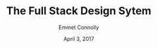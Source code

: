 ---
date: April 3, 2017
title: The Full Stack Design Sytem
author: Emmet Connolly
link: https://blog.intercom.com/the-full-stack-design-system/
description: UI methodologies like Atomic Design bring logic and structure to individual screens. Now it’s time to extend that thinking to every aspect of your product.
tags:
- process

# ================================
# ARTICLE TAGS AVAILABLE
# ================================
# - animation
# - code
# - contribution
# - design-tokens
# - figma
# - leadership
# - patterns
# - process
# - sketch
# ================================
---